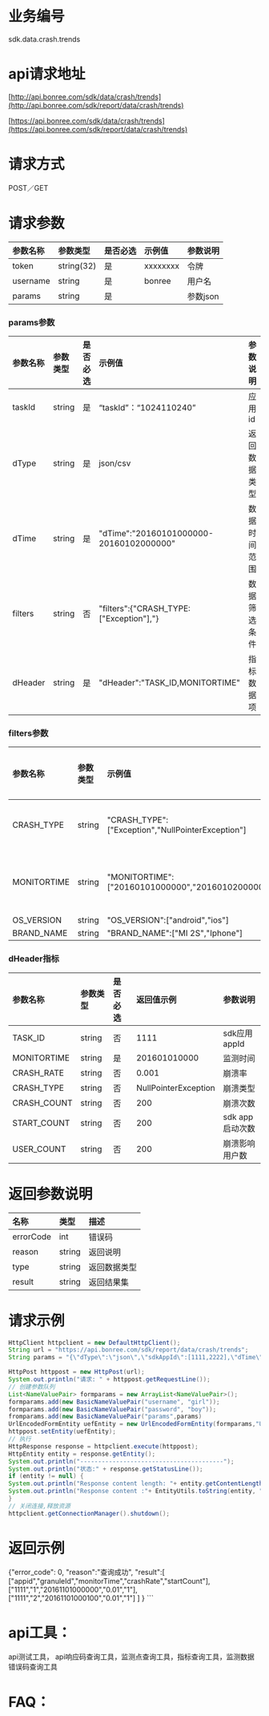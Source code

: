 # 业务编号

sdk.data.crash.trends

# api请求地址

[http://api.bonree.com/sdk/data/crash/trends](http://api.bonree.com/sdk/report/data/crash/trends)

[https://api.bonree.com/sdk/data/crash/trends](https://api.bonree.com/sdk/report/data/crash/trends)

# 请求方式

POST／GET

# 请求参数

| 参数名称 | 参数类型 | 是否必选 | 示例值 | 参数说明 |
| :--- | :--- | :--- | :--- | :--- |
| token | string\(32\) | 是 | xxxxxxxx | 令牌 |
| username | string | 是 | bonree | 用户名 |
| params | string | 是 |  | 参数json |

### params参数

| 参数名称 | 参数类型 | 是否必选 | 示例值 | 参数说明 |
| :--- | :--- | :--- | :--- | :--- |
| taskId | string | 是 | “taskId”：“1024110240” | 应用id |
| dType | string | 是 | json/csv | 返回数据类型 |
| dTime | string | 是 | "dTime":"20160101000000-20160102000000" | 数据时间范围 |
| filters | string | 否 | "filters":{"CRASH\_TYPE:\["Exception"\],"} | 数据筛选条件 |
| dHeader | string | 是 | "dHeader":"TASK\_ID,MONITORTIME" | 指标数据项 |

### filters参数

| 参数名称 | 参数类型 | 示例值 | 参数说明 |
| :--- | :--- | :--- | :--- |
| CRASH\_TYPE | string | "CRASH\_TYPE":\["Exception","NullPointerException"\] | 崩溃类型 |
| MONITORTIME | string | "MONITORTIME":\["20160101000000","20160102000000"\] | 监测时间点 |
| OS\_VERSION | string | "OS\_VERSION":\["android","ios"\] |  |
| BRAND\_NAME | string | "BRAND\_NAME":\["MI 2S","Iphone"\] |  |

### dHeader指标

| 参数名称 | 参数类型 | 是否必选 | 返回值示例 | 参数说明 |
| :--- | :--- | :--- | :--- | :--- |
| TASK\_ID | string | 否 | 1111 | sdk应用appId |
| MONITORTIME | string | 是 | 201601010000 | 监测时间 |
| CRASH\_RATE | string | 否 | 0.001 | 崩溃率 |
| CRASH\_TYPE | string | 否 | NullPointerException | 崩溃类型 |
| CRASH\_COUNT | string | 否 | 200 | 崩溃次数 |
| START\_COUNT | string | 否 | 200 | sdk app启动次数 |
| USER\_COUNT | string | 否 | 200 | 崩溃影响用户数 |

# 返回参数说明

| 名称 | 类型 | 描述 |
| :--- | :--- | :--- |
| errorCode | int | 错误码 |
| reason | string | 返回说明 |
| type | string | 返回数据类型 |
| result | string | 返回结果集 |

# 请求示例

```java
HttpClient httpclient = new DefaultHttpClient();
String url = "https://api.bonree.com/sdk/report/data/crash/trends";
String params = "{\"dType\":\"json\",\"sdkAppId\":[1111,2222],\"dTime\":\"20160101000000-20160102000000\",\"dHeader\":[appid,granuleId,monitorTime,crashRate,startCount],\"filter\":{\"crashTypeCode\":[\"1111\",\"2222\"]}}";

HttpPost httppost = new HttpPost(url);
System.out.println("请求: " + httppost.getRequestLine());
// 创建参数队列
List<NameValuePair> formparams = new ArrayList<NameValuePair>();
formparams.add(new BasicNameValuePair("username", "girl"));
formparams.add(new BasicNameValuePair("password", "boy"));
fromparams.add(new BasicNameValuePair("params",params)
UrlEncodedFormEntity uefEntity = new UrlEncodedFormEntity(formparams,"UTF-8");
httppost.setEntity(uefEntity);
// 执行
HttpResponse response = httpclient.execute(httppost);
HttpEntity entity = response.getEntity();
System.out.println("----------------------------------------");
System.out.println("状态:" + response.getStatusLine());
if (entity != null) {
System.out.println("Response content length: "+ entity.getContentLength());
System.out.println("Response content :"+ EntityUtils.toString(entity, "UTF-8"));
}
// 关闭连接,释放资源
httpclient.getConnectionManager().shutdown();
```

# 返回示例

{"error\_code": 0,
    "reason":"查询成功",
    "result":\[
        \["appid","granuleId","monitorTime","crashRate","startCount"\],
        \["1111","1","20161101000000","0.01","1"\],
        \["1111","2","20161101000100","0.01","1"\]
    \]
}
\`\`\`

# api工具：

api测试工具， api响应码查询工具，监测点查询工具，指标查询工具，监测数据错误码查询工具

# FAQ：



